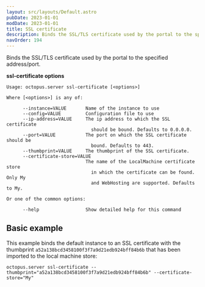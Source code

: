 ```yaml
---
layout: src/layouts/Default.astro
pubDate: 2023-01-01
modDate: 2023-01-01
title: SSL certificate
description: Binds the SSL/TLS certificate used by the portal to the specified address/port.
navOrder: 194
---
```


Binds the SSL/TLS certificate used by the portal to the specified address/port.

**ssl-certificate options**

```text
Usage: octopus.server ssl-certificate [<options>]

Where [<options>] is any of:

      --instance=VALUE       Name of the instance to use
      --config=VALUE         Configuration file to use
      --ip-address=VALUE     The ip address to which the SSL certificate
                               should be bound. Defaults to 0.0.0.0.
      --port=VALUE           The port on which the SSL certificate should be
                               bound. Defaults to 443.
      --thumbprint=VALUE     The thumbprint of the SSL certificate.
      --certificate-store=VALUE
                             The name of the LocalMachine certificate store
                               in which the certificate can be found. Only My
                               and WebHosting are supported. Defaults to My.

Or one of the common options:

      --help                 Show detailed help for this command
```

## Basic example

This example binds the default instance to an SSL certificate with the thumbprint `a52a138bcd3458100f3f7a9d21edb924bff84b6b` that has been imported to the local machine store:

```
octopus.server ssl-certificate --thumbprint="a52a138bcd3458100f3f7a9d21edb924bff84b6b" --certificate-store="My"
```
